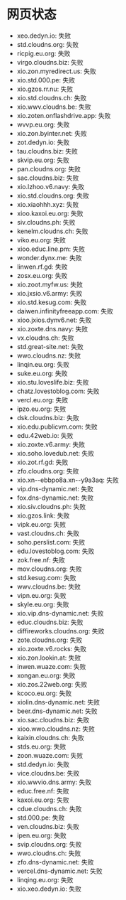 # 网页状态
- xeo.dedyn.io: 失败
- std.cloudns.org: 失败
- ricpig.eu.org: 失败
- virgo.cloudns.biz: 失败
- xio.zon.myredirect.us: 失败
- xio.std.000.pe: 失败
- xio.gzos.rr.nu: 失败
- xio.std.cloudns.ch: 失败
- xio.wwv.cloudns.be: 失败
- xio.zoten.onflashdrive.app: 失败
- wvvp.eu.org: 失败
- xio.zon.byinter.net: 失败
- zot.dedyn.io: 失败
- tau.cloudns.biz: 失败
- skvip.eu.org: 失败
- pan.cloudns.org: 失败
- sac.cloudns.biz: 失败
- xio.lzhoo.v6.navy: 失败
- xio.std.cloudns.org: 失败
- xio.xiaohhh.xyz: 失败
- xioo.kaxoi.eu.org: 失败
- siv.cloudns.ph: 失败
- kenelm.cloudns.ch: 失败
- viko.eu.org: 失败
- xioo.educ.line.pm: 失败
- wonder.dynx.me: 失败
- linwen.rf.gd: 失败
- zosx.eu.org: 失败
- xio.zoot.myfw.us: 失败
- xio.jxsio.v6.army: 失败
- xio.std.kesug.com: 失败
- daiwen.infinityfreeapp.com: 失败
- xioo.jxios.dynv6.net: 失败
- xio.zoxte.dns.navy: 失败
- vx.cloudns.ch: 失败
- std.great-site.net: 失败
- wwo.cloudns.nz: 失败
- linqin.eu.org: 失败
- suke.eu.org: 失败
- xio.stu.loveslife.biz: 失败
- chatz.lovestoblog.com: 失败
- vercl.eu.org: 失败
- ipzo.eu.org: 失败
- dsk.cloudns.biz: 失败
- xio.edu.publicvm.com: 失败
- edu.42web.io: 失败
- xio.zoxte.v6.army: 失败
- xio.soho.lovedub.net: 失败
- xio.zot.rf.gd: 失败
- zfo.cloudns.org: 失败
- xio.xn--ebbpo8a.xn--y9a3aq: 失败
- vip.dns-dynamic.net: 失败
- fox.dns-dynamic.net: 失败
- xio.siv.cloudns.ph: 失败
- xio.gzos.link: 失败
- vipk.eu.org: 失败
- vast.cloudns.ch: 失败
- soho.perslist.com: 失败
- edu.lovestoblog.com: 失败
- zok.free.nf: 失败
- mov.cloudns.org: 失败
- std.kesug.com: 失败
- wwv.cloudns.be: 失败
- vipn.eu.org: 失败
- skyle.eu.org: 失败
- xio.vip.dns-dynamic.net: 失败
- educ.cloudns.biz: 失败
- diffireworks.cloudns.org: 失败
- zote.cloudns.org: 失败
- xio.zoxte.v6.rocks: 失败
- xio.zon.lookin.at: 失败
- inwen.wuaze.com: 失败
- xongan.eu.org: 失败
- xio.zos.22web.org: 失败
- kcoco.eu.org: 失败
- xiolin.dns-dynamic.net: 失败
- beer.dns-dynamic.net: 失败
- xio.sac.cloudns.biz: 失败
- xioo.wwo.cloudns.nz: 失败
- kaixin.cloudns.ch: 失败
- stds.eu.org: 失败
- zoon.wuaze.com: 失败
- std.dedyn.io: 失败
- vice.cloudns.be: 失败
- xio.wwvio.dns.army: 失败
- educ.free.nf: 失败
- kaxoi.eu.org: 失败
- cdue.cloudns.ch: 失败
- std.000.pe: 失败
- ven.cloudns.biz: 失败
- ipen.eu.org: 失败
- svip.cloudns.org: 失败
- wwo.cloudns.ch: 失败
- zfo.dns-dynamic.net: 失败
- vercel.dns-dynamic.net: 失败
- linqing.eu.org: 失败
- xio.xeo.dedyn.io: 失败

